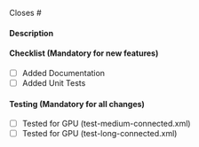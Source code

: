 <!-- Insert the issue number and appropriate closing keyword. If using another keyword, change the default 'Closes' keyword -->
Closes #

<!-- Please provide a brief overview of the changes implemented -->
#### Description


<!-- Please check the boxes as applicable -->
#### Checklist (Mandatory for new features)
- [ ] Added Documentation 
- [ ] Added Unit Tests 

<!-- Please check the boxes after testing -->
#### Testing (Mandatory for all changes)
- [ ] Tested for GPU (test-medium-connected.xml)
- [ ] Tested for GPU (test-long-connected.xml)

<!-- 
Please assign the PR to yourself and add the appropriate label. 
Please add the reviewer after all the actions are passed successfully.
Thank you for your contribution!
-->
